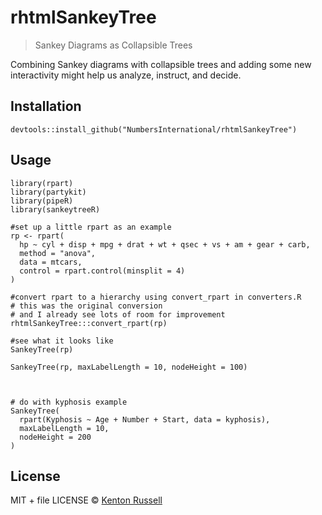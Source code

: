 rhtmlSankeyTree
==========

> Sankey Diagrams as Collapsible Trees

Combining Sankey diagrams with collapsible trees and adding some new
interactivity might help us analyze, instruct, and decide.

Installation
------------

    devtools::install_github("NumbersInternational/rhtmlSankeyTree")

Usage
-----

    library(rpart)
    library(partykit)
    library(pipeR)
    library(sankeytreeR)

    #set up a little rpart as an example
    rp <- rpart(
      hp ~ cyl + disp + mpg + drat + wt + qsec + vs + am + gear + carb,
      method = "anova",
      data = mtcars,
      control = rpart.control(minsplit = 4)
    )

    #convert rpart to a hierarchy using convert_rpart in converters.R
    # this was the original conversion
    # and I already see lots of room for improvement
    rhtmlSankeyTree:::convert_rpart(rp)

    #see what it looks like
    SankeyTree(rp)

    SankeyTree(rp, maxLabelLength = 10, nodeHeight = 100)



    # do with kyphosis example
    SankeyTree(
      rpart(Kyphosis ~ Age + Number + Start, data = kyphosis),
      maxLabelLength = 10,
      nodeHeight = 200
    )

License
-------

MIT + file LICENSE © [Kenton Russell](https://github.com/)
